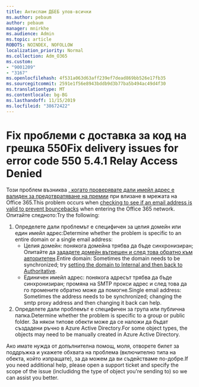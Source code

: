 ```yaml
---
title: Антиспам ДБЕБ улов-всички
ms.author: pebaum
author: pebaum
manager: mnirkhe
ms.audience: Admin
ms.topic: article
ROBOTS: NOINDEX, NOFOLLOW
localization_priority: Normal
ms.collection: Adm_O365
ms.custom:
- "9001209"
- "3167"
ms.openlocfilehash: 4f531a063d63aff239ef7dead869bb526e17fb35
ms.sourcegitcommit: 2591e1f56e8943bddb9d3b77ba5b494ac49d4f30
ms.translationtype: MT
ms.contentlocale: bg-BG
ms.lasthandoff: 11/15/2019
ms.locfileid: "38672422"
---
```

# <a name="fix-delivery-issues-for-error-code-550-541-relay-access-denied"></a><span data-ttu-id="73e80-102">Fix проблеми с доставка за код на грешка 550</span><span class="sxs-lookup"><span data-stu-id="73e80-102">Fix delivery issues for error code 550 5.4.1 Relay Access Denied</span></span>

<span data-ttu-id="73e80-103">Този проблем възниква [, когато проверявате дали имейл адрес е валиден за предотвратяване на премии](https://docs.microsoft.com/exchange/mail-flow-best-practices/use-directory-based-edge-blocking) при влизане в мрежата на Office 365.</span><span class="sxs-lookup"><span data-stu-id="73e80-103">This problem occurs when [checking to see if an email address is valid to prevent bouncebacks](https://docs.microsoft.com/exchange/mail-flow-best-practices/use-directory-based-edge-blocking) when entering the Office 365 network.</span></span> <span data-ttu-id="73e80-104">Опитайте следното:</span><span class="sxs-lookup"><span data-stu-id="73e80-104">Try the following:</span></span>

1. <span data-ttu-id="73e80-105">Определете дали проблемът е специфичен за целия домейн или един имейл адрес:</span><span class="sxs-lookup"><span data-stu-id="73e80-105">Determine whether the problem is specific to an entire domain or a single email address:</span></span>
    - <span data-ttu-id="73e80-106">Целия домейн: понякога домейна трябва да бъде синхронизиран; Опитайте да [зададете домейн вътрешен и след това обратно към авторитетен](https://docs.microsoft.com/exchange/mail-flow-best-practices/manage-accepted-domains/manage-accepted-domains).</span><span class="sxs-lookup"><span data-stu-id="73e80-106">Entire domain: Sometimes the domain needs to be synchronized; try [setting the domain to Internal and then back to Authoritative](https://docs.microsoft.com/exchange/mail-flow-best-practices/manage-accepted-domains/manage-accepted-domains).</span></span>
    - <span data-ttu-id="73e80-107">Единичен имейл адрес: понякога адресът трябва да бъде синхронизиран; промяна на SMTP прокси адрес и след това да го промените обратно може да помогне.</span><span class="sxs-lookup"><span data-stu-id="73e80-107">Single email address: Sometimes the address needs to be synchronized; changing the smtp proxy address and then changing it back can help.</span></span>
2. <span data-ttu-id="73e80-108">Определете дали проблемът е специфичен за група или публична папка.</span><span class="sxs-lookup"><span data-stu-id="73e80-108">Determine whether the problem is specific to a group or public folder.</span></span> <span data-ttu-id="73e80-109">За някои типове обекти може да се наложи да бъдат създадени ръчно в Azure Active Directory.</span><span class="sxs-lookup"><span data-stu-id="73e80-109">For some object types, the objects may need to be manually created in Azure Active Directory.</span></span>

<span data-ttu-id="73e80-110">Ако имате нужда от допълнителна помощ, моля, отворете билет за поддръжка и укажете обхвата на проблема (включително типа на обекта, който изпращате), за да можем да ви съдействаме по-добре.</span><span class="sxs-lookup"><span data-stu-id="73e80-110">If you need additional help, please open a support ticket and specify the scope of the issue (includidng the type of object you're sending to) so we can assist you better.</span></span>